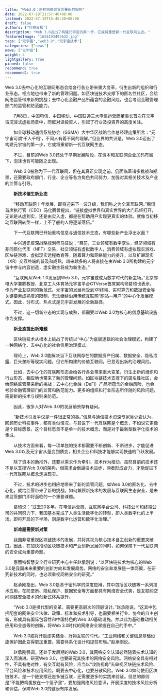 ```yaml
---
title: "Web3.0：新的网络世界需要新的规则"
date: 2022-07-19T21:57:40+08:00
lastmod: 2022-07-19T16:45:40+08:00
draft: false
authors: ["科技日报"]
description: "Web 3.0迈出了构建元宇宙的第一步，它或将重塑新一代互联网生态。"
featuredImage: "1658193493632.jpg"
tags: ["元宇宙","web3.0","元宇宙技术"]
categories: ["news"]
news: ["元宇宙"]
weight: 4
lightgallery: true
pinned: false
recommend: true
recommend1: true
---
```


Web 3.0去中心化的互联网形态会给各行各业带来重大变革，衍生出新的组织和行业形态，相应地也带来了新的管理问题。如区块链技术支撑下的匿名性社区，会给网络监管带来新的挑战；去中心化金融产品所蕴含的金融风险，也会考验金融管理部门的监管和防范能力。

　　7月8日，中国电信、中国移动、中国联通三大电信运营商董事长首次在元宇宙沉浸式虚拟场景中，同框对话投资人，引起了行业及投资界的高度关注。

　　如全球移动通信系统协会（GSMA）大中华区战略合作总经理庞策所言：“元宇宙可谓‘千人千相’，不同人有着不同的理解。”但业界的共识是，Web 3.0迈出了构建元宇宙的第一步，它或将重塑新一代互联网生态。

　　不过，目前的Web 3.0还处于早期发展阶段，在资本和互联网企业加码布局下，泡沫也有可能随之出现。

　　Web 3.0被称为下一代互联网，但在其真正实现之前，仍面临着诸多挑战和瓶颈，还需要政府部门、行业、企业等各方角色共同努力，加强对其相关技术及产业的监管与引导。

　　**新技术催生新业态**

　　“移动互联网十年发展，即将迎来下一波升级，我们称之为全真互联网。”腾讯首席执行官（CEO）马化腾曾提出，“链接虚拟世界和真实世界的大门已经打开，无论是从虚到实，还是由实入虚，都是在帮助用户实现更真实的体验。就像当初移动互联网转型一样，上不了船的人将逐渐落伍。”

　　下一代互联网已开始重构信息与通信技术生态，有哪些新产业浮出水面？

　　中兴通讯资深战略规划师马征说：“目前，工业领域有数字孪生，经济领域有非同质化代币（NFT）交易，社交领域有虚拟数字人，消费领域有虚拟现实游戏、区块链游戏、虚拟现实远程教育等。随着算力和网络能力的提升，以及扩展现实（XR）交互终端的普及和成熟，越来越多的人将直接在由Web 3.0所构建的元宇宙中参与内容创造，虚实融生将成为新生态。”

　　“互联网从Web 1.0发展到Web 3.0，元宇宙或成为数字时代的新主场。”北京邮电大学兼职教授、北京工人体育场元宇宙平台GTVerse首席架构师葛颀也表示，作为产业互联网的新范式，元宇宙的发展尚受到XR终端、实时算力和数据安全等关键要素成熟度的限制，无法继续沿用传统互联网“网站—用户”的中心化发展模式。因此，分布式、热点式是元宇宙发展的全新路径。

　　不过，这一切新业态的实现与成熟，都需要以Web 3.0为核心的信息基础设施作为支撑。

　　**新业态提出新难题**

　　区块链技术从根本上挑战了传统以“中心”为底层逻辑的社会治理模式，构建了一种网络化、去中心化的社会信用治理模式。

　　理论上，Web 3.0能解决当下互联网存在的数据资产归属、数据安全、隐私泄露、巨头垄断等现实问题，但它所构建的价值互联网，已显现出新的治理风险。

　　比如，去中心化的互联网形态会给各行各业带来重大变革，衍生出新的组织和行业形态，相应地也带来了新的管理问题。如区块链技术支撑下的匿名性社区，会给网络监管带来新的挑战；去中心化金融（DeFi）产品所蕴含的金融风险，也会考验金融管理部门的监管和防范能力。更多的组织和行业形态所伴随的风险问题，需要新的技术与规则来防范。

　　因此，很多人对Web 3.0的发展前景存有疑问。

　　“新技术引发争议是一件很正常的事。”信息与通信技术资深专家吴少岩认为，回顾历史科技事件，都有类似情况。与其说下一代互联网是个概念，不如说它更像是个目标愿景。这个目标愿景不是单一的技术概念，而是对于最新型数字化技术的集成。

　　从技术方面来看，每一项单独的技术都需要不断创新、不断进步，才能促进Web 3.0以及元宇宙从量变到质变，相关企业和科技才能够实现快速的飞跃发展。

　　除了资本的助推外，还要以需求作为牵引、技术作为推动。虽然目前的技术还不足以支撑Web 3.0的架构，但需求会倒逼技术进步，两者形成合力，才能促进下一代互联网从概念走进现实。

　　不过，技术的进步也相应地带来了新的监管问题。如Web 3.0的匿名化、去中心化，就给监管带来了新的挑战。如何兼顾新技术的发展与互联网生态安全，是未来监管部门即将面临的一个重要课题。

　　葛颀说：“过去20多年，在电信运营商、互联网平台公司、科技公司和终端公司的共同努力下，我国基本完成了人类生活数字化的转型，即人类数字化的上半场。即将开启的下半场，则是数字化运营和数字化治理。”

　　**新难题需要新对策**

　　我国非常重视区块链技术的发展，并将其视为核心技术自主创新的重要突破口。因此，在加快推动区块链技术和产业创新发展的同时，如何保障下一代互联网的安全成为重要命题。

　　惠而特智慧安全行业研究中心主任赵承刚说：“以区块链技术为核心的Web 3.0是我国未来重要的创新方向和发展趋势。网络的安全和发展是一体两翼，在研究新技术的同时，也必须重视网络安全的研究。”

　　赵承刚指出，Web 3.0是基于密码学的深度应用，其中包括区块链等一系列技术应用，在防垄断、隐私保护、数据安全等方面都具有网络安全优势，是互联网空间网络安全技术的创新式体系提升。

　　“Web 3.0是换代型的变革，需要更高层次的顶层设计。”赵承刚说，“这其中包括配套的网络安全法律、政策、标准和技术引导，也需要相关行业、协会的自主创新，形成具有国际包容性和中国特色的Web 3.0基础设施，并以此为基础推动相关应用和业态等的创新，将Web 3.0时代的网络安全掌握在自己的手中。”

　　Web 3.0或将开启虚实结合、万物互联的时代。“工业网络和关键信息基础设施保护因此变得更加重要，需要体系化设计和提前布局。”赵承刚说。

　　赵承刚强调，还处于发展期的Web 3.0，其网络安全认知必然随着技术认知的深入而演进。研究Web 3.0，也要研究其技术的网络安全风险。网络安全具有相对性，不具有绝对性，有交互就有风险，应当以“攻防视角”去审视区块链技术风险、平台风险和技术应用风险，既要去中心化，也要分散风险。Web 3.0如何使用区块链技术，是一个链支撑还是多链互联，还需要更多的实践来验证。但总的原则是“不能把鸡蛋放在一个篮子里”，要加强网络风险意识，开展深度的技术风险分析和评估，保障Web 3.0的健康有序发展。